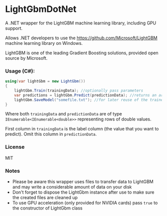 # LightGbmDotNet

A .NET wrapper for the LightGBM machine learning library, including GPU support.

Allows .NET developers to use the <https://github.com/Microsoft/LightGBM> machine learning library on Windows.


LightGBM is one of the leading Gradient Boosting solutions, provided open source by Microsoft.


### Usage (C#):

```C#
using(var lightGbm = new LightGbm())
{
	lightGbm.Train(trainingData); //optionally pass parameters
	var predictions = lightGbm.Predict(predictionData); //returns an array of predictions
    lightGbm.SaveModel("somefile.txt"); //for later reuse of the trained machine learning model without retraining
}
```

Where both `trainingData` and `predictionData` are of type `IEnumerable<IEnumerable<double>>` representing rows of double values.

First column in `trainingData` is the label column (the value that you want to predict). 
Omit this column in `predictionData`.


### License

MIT


### Notes

- Please be aware this wrapper uses files to transfer data to LightGBM and may write a considerable amount of data on your disk
- Don't forget to dispose the LightGbm instance after use to make sure the created files are cleaned up
- To use GPU acceleration (only provided for NVIDIA cards) pass `true` to the constructor of LightGbm class
